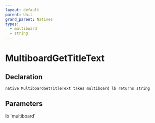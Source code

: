 ```yaml
---
layout: default
parent: Unit
grand_parent: Natives
types:
  - multiboard
  - string
---
```


# MultiboardGetTitleText

## Declaration

```
native MultiboardGetTitleText takes multiboard lb returns string
```

## Parameters
<dl>
  <dt>lb `multiboard`</dt>
  <dd></dd>
</dl>